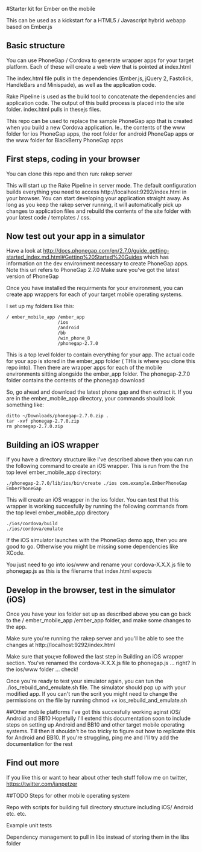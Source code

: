 #Starter kit for Ember on the mobile

This can be used as a kickstart for a HTML5 / Javascript hybrid webapp based on Ember.js

## Basic structure

You can use PhoneGap / Cordova to generate wrapper apps for your target platform. Each of these will create a web view that is pointed at index.html

The index.html file pulls in the dependencies (Ember.js, jQuery 2, Fastclick, HandleBars and Minispade), as well as the application code.

Rake Pipeline is used as the build tool to concatenate the dependencies and application code. The output of this build process is placed into the site folder. index.html pulls in thesejs files.

This repo can be used to replace the sample PhoneGap app that is created when you build a new Cordova application. Ie.. the contents of the www folder for ios PhoneGap apps, the root folder for android PhoneGap apps or the www folder for BlackBerry PhoneGap apps

## First steps, coding in your browser

You can clone this repo and then run:
rakep server

This will start up the Rake Pipeline in server mode. The default configuration builds everything you need to access http://localhost:9292/index.html in your browser. You can start developing your application straight away. As long as you keep the rakep server running, it will automatically pick up changes to application files and rebuild the contents of the site folder with your latest code / templates / css.

## Now test out your app in a simulator

Have a look at http://docs.phonegap.com/en/2.7.0/guide_getting-started_index.md.html#Getting%20Started%20Guides which has information on the dev environment necessary to create PhoneGap apps. Note this url refers to PhoneGap 2.7.0  Make sure you've got the latest version of PhoneGap

Once you have installed the requirments for your environment, you can create app wrappers for each of your target mobile operating systems.

I set up my folders like this:

    / ember_mobile_app /ember_app
                       /ios
                       /android
                       /bb
                       /win_phone_8
                       /phonegap-2.7.0

This is a top level folder to contain everything for your app. The actual code for your app is stored in the ember_app folder ( THis is where you clone this repo into). Then there are wrapper apps for each of the mobile environments sitting alongside the ember_app folder. The phonegap-2.7.0 folder contains the contents of the phonegap download

So, go ahead and download the latest phone gap and then extract it. If you are in the ember_mobile_app directory, your commands should look something like:

    ditto ~/Downloads/phonegap-2.7.0.zip .
    tar -xvf phonegap-2.7.0.zip
    rm phonegap-2.7.0.zip

## Building an iOS wrapper

If you have a directory structure like I've described above then you can run the following command to create an iOS wrapper. This is run from the the top level ember_mobile_app directory:

    ./phonegap-2.7.0/lib/ios/bin/create ./ios com.example.EmberPhoneGap EmberPhoneGap

This will create an iOS wrapper in the ios folder. You can test that this wrapper is working succesfully by running the following commands from the top level ember_mobile_app directory

    ./ios/cordova/build
    ./ios/cordova/emulate

If the iOS simulator launches with the PhoneGap demo app, then you are good to go. Otherwise you might be missing some dependencies like XCode.

You just need to go into ios/www and rename your cordova-X.X.X.js file to phonegap.js  as this is the filename that index.html expects

## Develop in the browser, test in the simulator  (iOS)

Once you have your ios folder set up as described above you can go back to the / ember_mobile_app /ember_app folder, and make some changes to the app.

Make sure you're running the rakep server and you'll be able to see the changes at http://localhost:9292/index.html

Make sure that you;ve followed the last step in Building an iOS wrapper section. You've renamed the cordova-X.X.X.js file to phonegap.js ... right?  In the ios/www folder ... check!

Once you're ready to test your simulator again, you can tun the ./ios_rebuild_and_emulate.sh file.
The simulator should pop up with your modified app. If you can't run the scrit you might need to change the permissions on the file by running chmod +x ios_rebuild_and_emulate.sh

##Other mobile platforms
I've got this succesfully working aginst iOS/ Android and BB10
Hopefully I'll extend this documentation soon to include steps on setting up Android and BB10 and other target mobile operating systems. Till then it shouldn't be too tricky to figure out how to replicate this for Android and BB10. If you're struggling, ping me and I'll try add the documentation for the rest

## Find out more

If you like this or want to hear about other tech stuff follow me on twitter, https://twitter.com/ianpetzer

##TODO
Steps for other mobile operating system

Repo with scripts for building full directory structure including iOS/ Android etc. etc.

Example unit tests

Dependency management to pull in libs instead of storing them in the libs folder











